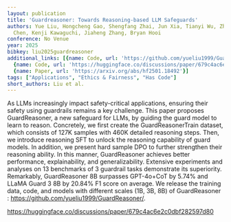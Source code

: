 ```yaml
---
layout: publication
title: 'Guardreasoner: Towards Reasoning-based LLM Safeguards'
authors: Yue Liu, Hongcheng Gao, Shengfang Zhai, Jun Xia, Tianyi Wu, Zhiwei Xue, Yulin
  Chen, Kenji Kawaguchi, Jiaheng Zhang, Bryan Hooi
conference: No Venue
year: 2025
bibkey: liu2025guardreasoner
additional_links: [{name: Code, url: 'https://github.com/yueliu1999/GuardReasoner/'},
  {name: Code, url: 'https://huggingface.co/discussions/paper/679c4ac6e2c0dbf282597d80'},
  {name: Paper, url: 'https://arxiv.org/abs/hf2501.18492'}]
tags: ["Applications", "Ethics & Fairness", "Has Code"]
short_authors: Liu et al.
---
```

As LLMs increasingly impact safety-critical applications, ensuring their safety using guardrails remains a key challenge. This paper proposes GuardReasoner, a new safeguard for LLMs, by guiding the guard model to learn to reason. Concretely, we first create the GuardReasonerTrain dataset, which consists of 127K samples with 460K detailed reasoning steps. Then, we introduce reasoning SFT to unlock the reasoning capability of guard models. In addition, we present hard sample DPO to further strengthen their reasoning ability. In this manner, GuardReasoner achieves better performance, explainability, and generalizability. Extensive experiments and analyses on 13 benchmarks of 3 guardrail tasks demonstrate its superiority. Remarkably, GuardReasoner 8B surpasses GPT-4o+CoT by 5.74% and LLaMA Guard 3 8B by 20.84% F1 score on average. We release the training data, code, and models with different scales (1B, 3B, 8B) of GuardReasoner : https://github.com/yueliu1999/GuardReasoner/.

https://huggingface.co/discussions/paper/679c4ac6e2c0dbf282597d80